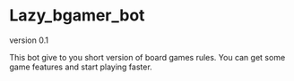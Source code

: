 # Lazy_bgamer_bot
version 0.1

This bot give to you short version of board games rules. You can get some game features and start playing faster.